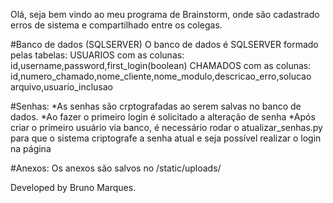Olá, seja bem vindo ao meu programa de Brainstorm, onde são cadastrado erros de sistema e compartilhado entre os colegas.

#Banco de dados (SQLSERVER)
O banco de dados é SQLSERVER formado pelas tabelas: 
USUARIOS com as colunas: id,username,password,first_login(boolean)
CHAMADOS com as colunas: id,numero_chamado,nome_cliente,nome_modulo,descricao_erro,solucao	arquivo,usuario_inclusao

#Senhas:
*As senhas são crptografadas ao serem salvas no banco de dados.
*Ao fazer o primeiro login é solicitado a alteração de senha
*Após criar o primeiro usuário via banco, é necessário rodar o atualizar_senhas.py para que o sistema criptografe a senha atual e seja possível realizar o login na página

#Anexos:
Os anexos são salvos no /static/uploads/

Developed by Bruno Marques.
